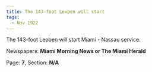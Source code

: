```yaml
---  
title: The 143-foot Leoben will start  
tags:  
  - Nov 1922  
---  
```

  
The 143-foot Leoben will start Miami - Nassau service.  
  
Newspapers: **Miami Morning News or The Miami Herald**  
  
Page: **7**, Section: **N/A** 

